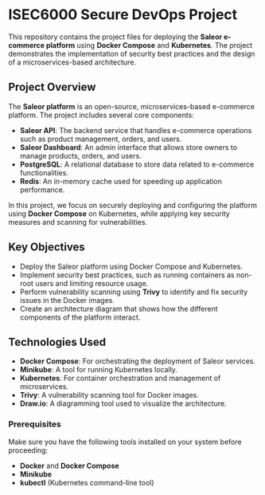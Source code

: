 # ISEC6000 Secure DevOps Project

This repository contains the project files for deploying the **Saleor e-commerce platform** using **Docker Compose** and **Kubernetes**. The project demonstrates the implementation of security best practices and the design of a microservices-based architecture.

## Project Overview

The **Saleor platform** is an open-source, microservices-based e-commerce platform. The project includes several core components:
- **Saleor API**: The backend service that handles e-commerce operations such as product management, orders, and users.
- **Saleor Dashboard**: An admin interface that allows store owners to manage products, orders, and users.
- **PostgreSQL**: A relational database to store data related to e-commerce functionalities.
- **Redis**: An in-memory cache used for speeding up application performance.

In this project, we focus on securely deploying and configuring the platform using **Docker Compose** on Kubernetes, while applying key security measures and scanning for vulnerabilities.

## Key Objectives
- Deploy the Saleor platform using Docker Compose and Kubernetes.
- Implement security best practices, such as running containers as non-root users and limiting resource usage.
- Perform vulnerability scanning using **Trivy** to identify and fix security issues in the Docker images.
- Create an architecture diagram that shows how the different components of the platform interact.

## Technologies Used
- **Docker Compose**: For orchestrating the deployment of Saleor services.
- **Minikube**: A tool for running Kubernetes locally.
- **Kubernetes**: For container orchestration and management of microservices.
- **Trivy**: A vulnerability scanning tool for Docker images.
- **Draw.io**: A diagramming tool used to visualize the architecture.

### Prerequisites
Make sure you have the following tools installed on your system before proceeding:
- **Docker** and **Docker Compose**
- **Minikube**
- **kubectl** (Kubernetes command-line tool)
